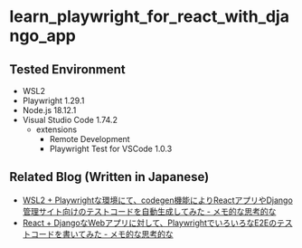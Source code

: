 # learn_playwright_for_react_with_django_app

## Tested Environment

- WSL2
- Playwright 1.29.1
- Node.js 18.12.1
- Visual Studio Code 1.74.2
  - extensions
    - Remote Development
    - Playwright Test for VSCode 1.0.3

## Related Blog (Written in Japanese)

- [WSL2 + Playwrightな環境にて、codegen機能によりReactアプリやDjango管理サイト向けのテストコードを自動生成してみた - メモ的な思考的な](https://thinkami.hatenablog.com/entry/2023/01/02/221830)
- [React + DjangoなWebアプリに対して、PlaywrightでいろいろなE2Eのテストコードを書いてみた - メモ的な思考的な](https://thinkami.hatenablog.com/entry/2023/01/08/172830)